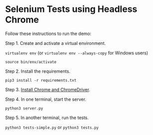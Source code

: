 # Selenium Tests using Headless Chrome

Follow these instructions to run the demo:

Step 1. Create and activate a virtual environment.

`virtualenv env` (or `virtualenv env --always-copy` for Windows users)

`source bin/env/activate`

Step 2. Install the requirements.

`pip3 install -r requirements.txt`

Step 3. [Install Chrome and ChromeDriver](https://docs.google.com/document/d/1NYAjxA0tvqaxoTSptKO0dAfP8ZmvfpRRMdfFFK0dATw/).


Step 4. In one terminal, start the server.

`python3 server.py`

Step 5. In another terminal, run the tests.

`python3 tests-simple.py` or `python3 tests.py`
